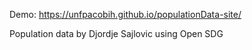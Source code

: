 Demo: https://unfpacobih.github.io/populationData-site/
 
Population data by Djordje Sajlovic using Open SDG
 
 
